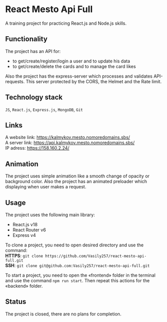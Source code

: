 # React Mesto Api Full  
A training project for practicing React.js and Node.js skills.  
  
## Functionality  
The project has an API for:  
- to get/create/register/login a user and to update his data  
- to get/create/delete the cards and to manage the card likes  
  
Also the project has the express-server which processes and validates API-requests. This server protected by the CORS, the Helmet and the Rate limit.
  
## Technology stack  
`JS`, `React.js`, `Express.js`, `MongoDB`, `Git`  
  
## Links  
A website link: https://kalmykov.mesto.nomoredomains.sbs/  
A server link: https://api.kalmykov.mesto.nomoredomains.sbs/  
IP adress: https://158.160.2.24/  
  
## Animation  
The project uses simple animation like a smooth change of opacity or background color. Also the project has an animated preloader which displaying when user makes a request.
  
## Usage  
The project uses the following main library:  
- React.js v18  
- React Router v6  
- Express v4  

To clone a project, you need to open desired directory and use the command:  
**HTTPS**: `git clone https://github.com/Vasily257/react-mesto-api-full.git`  
**SSH**: `git clone git@github.com:Vasily257/react-mesto-api-full.git`  

To start a project, you need to open the «frontend» folder in the terminal and use the command `npm run start`. Then repeat this actions for the «backend» folder.
  
## Status
The project is closed, there are no plans for completion.
